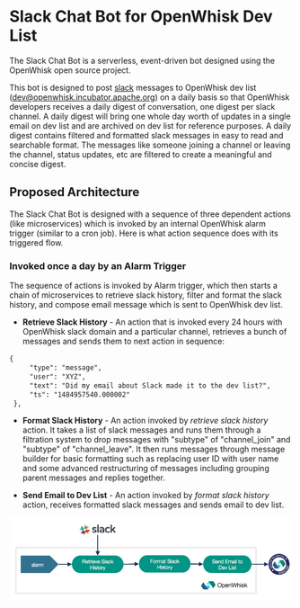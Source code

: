 # Slack Chat Bot for OpenWhisk Dev List

The Slack Chat Bot is a serverless, event-driven bot designed using the OpenWhisk open source project.

This bot is designed to post [slack](https://openwhisk-team.slack.com/messages) messages to OpenWhisk dev list (dev@openwhisk.incubator.apache.org) on a daily basis so that OpenWhisk developers receives a daily digest of conversation, one digest per slack channel. A daily digest will bring one whole day worth of updates in a single email on dev list and are archived on dev list for reference purposes. A daily digest contains filtered and formatted slack messages in easy to read and searchable format. The messages like someone joining a channel or leaving the channel, status updates, etc are filtered to create a meaningful and concise digest.

## Proposed Architecture

The Slack Chat Bot is designed with a sequence of three dependent actions (like microservices) which is invoked by an internal OpenWhisk alarm trigger (similar to a cron job). Here is what action sequence does with its triggered flow.

### Invoked once a day by an Alarm Trigger
 
The sequence of actions is invoked by Alarm trigger, which then starts a chain of microservices to retrieve slack history, filter and format the slack history, and compose email message which is sent to OpenWhisk dev list.

* **Retrieve Slack History** - An action that is invoked every 24 hours with OpenWhisk slack domain and a particular channel, retrieves a bunch of messages and sends them to next action in sequence:

```
{
     "type": "message",
     "user": "XYZ",
     "text": "Did my email about Slack made it to the dev list?",
     "ts": "1484957540.000002"
 },
```

* **Format Slack History** -  An action invoked by _retrieve slack history_ action. It takes a list of slack messages and runs them through a filtration system to drop messages with "subtype" of "channel_join" and "subtype" of "channel_leave". It then runs messages through message builder for basic formatting such as replacing user ID with user name and some advanced restructuring of messages including grouping parent messages and replies together.
 
* **Send Email to Dev List** - An action invoked by _format slack history_ action, receives formatted slack messages and sends email to dev list.


![Slack Chat Bot](https://github.com/pritidesai/slack-chat-bot/blob/master/docs/images/slack-chat-bot.png "Slack Chat Bot")
